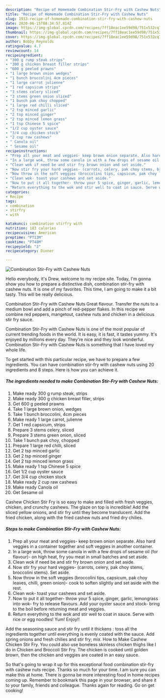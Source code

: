 ```yaml
---
description: "Recipe of Homemade Combination Stir-Fry with Cashew Nuts"
title: "Recipe of Homemade Combination Stir-Fry with Cashew Nuts"
slug: 1933-recipe-of-homemade-combination-stir-fry-with-cashew-nuts
date: 2020-06-15T08:34:57.814Z
image: https://img-global.cpcdn.com/recipes/7ff18eac1ee59d98/751x532cq70/combination-stir-fry-with-cashew-nuts-recipe-main-photo.jpg
thumbnail: https://img-global.cpcdn.com/recipes/7ff18eac1ee59d98/751x532cq70/combination-stir-fry-with-cashew-nuts-recipe-main-photo.jpg
cover: https://img-global.cpcdn.com/recipes/7ff18eac1ee59d98/751x532cq70/combination-stir-fry-with-cashew-nuts-recipe-main-photo.jpg
author: Bobby Reynolds
ratingvalue: 4.7
reviewcount: 14
recipeingredient:
- "300 g rump steak strips"
- "300 g chicken breast filler strips"
- "600 g peeled prawns"
- "1 large brown onion wedges"
- "1 bunch broccolini 4cm pieces"
- "1 large carrot julienne"
- "1 red capsicum strips"
- "3 stems celery sliced"
- "3 stems green onion sliced"
- "1 bunch pak choy chopped"
- "1 large red chilli sliced"
- "2 tsp minced garlic"
- "2 tsp minced ginger"
- "2 tsp minced lemon grass"
- "1 tsp Chinese 5 spice"
- "1/2 cup oyster sauce"
- "3/4 cup chicken stock"
- "2 cup raw cashews"
- " Canola oil"
- " Sesame oil"
recipeinstructions:
- "Prep all your meat and veggies- keep brown onion separate. Also hard veggies in a container together and soft veggies in another container."
- "In a large wok, throw some canola in with a few drops of sesame oil (for flavour)- on high heat, fry you meat in small batches and set aside."
- "Clean wok if need be and stir fry brown onion and set aside."
- "Now stir fry your hard veggies- (carrots, celery, pak choy stems, broccolini stems). Set aside."
- "Now throw in the soft veggies (broccolini tips, capsicum, pak choy leaves, chilli, green onion)- cook to soften slightly and set aside with the rest."
- "Clean wok- toast your cashews and set aside."
- "Now to put it all together- throw your 5 spice, ginger, garlic, lemongrass into wok- fry to release flavours. Add your oyster sauce and stock- bring to the boil before returning meat and veggies."
- "Return everything to the wok and stir well to coat in sauce. Serve with rice or egg noodles! Yum! Enjoy!!"
categories:
- Recipe
tags:
- combination
- stirfry
- with

katakunci: combination stirfry with 
nutrition: 183 calories
recipecuisine: American
preptime: "PT13M"
cooktime: "PT48M"
recipeyield: "3"
recipecategory: Dinner

---
```



![Combination Stir-Fry with Cashew Nuts](https://img-global.cpcdn.com/recipes/7ff18eac1ee59d98/751x532cq70/combination-stir-fry-with-cashew-nuts-recipe-main-photo.jpg)

Hello everybody, it's Drew, welcome to my recipe site. Today, I'm gonna show you how to prepare a distinctive dish, combination stir-fry with cashew nuts. It is one of my favorites. This time, I am going to make it a bit tasty. This will be really delicious.

Combination Stir-Fry with Cashew Nuts Great flavour. Transfer the nuts to a medium bowl and add a pinch of red-pepper flakes. In this recipe we combine red peppers, mangetout, cashew nuts and chicken in a delicious stir fry sauce.

Combination Stir-Fry with Cashew Nuts is one of the most popular of current trending foods in the world. It is easy, it is fast, it tastes yummy. It's enjoyed by millions every day. They're nice and they look wonderful. Combination Stir-Fry with Cashew Nuts is something that I have loved my whole life.


To get started with this particular recipe, we have to prepare a few ingredients. You can have combination stir-fry with cashew nuts using 20 ingredients and 8 steps. Here is how you can achieve it.

<!--inarticleads1-->

##### The ingredients needed to make Combination Stir-Fry with Cashew Nuts:

1. Make ready 300 g rump steak, strips
1. Make ready 300 g chicken breast filler, strips
1. Get 600 g peeled prawns
1. Take 1 large brown onion, wedges
1. Take 1 bunch broccolini, 4cm pieces
1. Make ready 1 large carrot, julienne
1. Get 1 red capsicum, strips
1. Prepare 3 stems celery, sliced
1. Prepare 3 stems green onion, sliced
1. Take 1 bunch pak choy, chopped
1. Prepare 1 large red chilli, sliced
1. Get 2 tsp minced garlic
1. Get 2 tsp minced ginger
1. Get 2 tsp minced lemon grass
1. Make ready 1 tsp Chinese 5 spice
1. Get 1/2 cup oyster sauce
1. Get 3/4 cup chicken stock
1. Make ready 2 cup raw cashews
1. Make ready  Canola oil
1. Get  Sesame oil


Cashew Chicken Stir Fry is so easy to make and filled with fresh veggies, chicken, and crunchy cashews. The glaze on top is incredible! Add the sliced yellow onions, and stir fry until they become translucent. Add the fried chicken, along with the fried cashew nuts and fried dry chilies. 

<!--inarticleads2-->

##### Steps to make Combination Stir-Fry with Cashew Nuts:

1. Prep all your meat and veggies- keep brown onion separate. Also hard veggies in a container together and soft veggies in another container.
1. In a large wok, throw some canola in with a few drops of sesame oil (for flavour)- on high heat, fry you meat in small batches and set aside.
1. Clean wok if need be and stir fry brown onion and set aside.
1. Now stir fry your hard veggies- (carrots, celery, pak choy stems, broccolini stems). Set aside.
1. Now throw in the soft veggies (broccolini tips, capsicum, pak choy leaves, chilli, green onion)- cook to soften slightly and set aside with the rest.
1. Clean wok- toast your cashews and set aside.
1. Now to put it all together- throw your 5 spice, ginger, garlic, lemongrass into wok- fry to release flavours. Add your oyster sauce and stock- bring to the boil before returning meat and veggies.
1. Return everything to the wok and stir well to coat in sauce. Serve with rice or egg noodles! Yum! Enjoy!!


Add the seasoning sauce and stir fry until it thickens : toss all the ingredients together until everything is evenly coated with the sauce. Add spring onions and fresh chilies and stir fry; mix. How to Make Cashew Chicken Stir Fry. You could also use boneless skinless chicken thighs like I do in Chicken and Broccoli Stir Fry. The chicken is cooked until golden brown, then the chicken and veggies are coated in an easy sauce. 

So that's going to wrap it up for this exceptional food combination stir-fry with cashew nuts recipe. Thanks so much for your time. I am sure you can make this at home. There is gonna be more interesting food in home recipes coming up. Remember to bookmark this page in your browser, and share it to your family, friends and colleague. Thanks again for reading. Go on get cooking!
